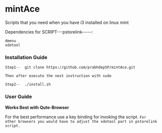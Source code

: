 # mintAce
Scripts that you need when you have i3 installed on linux mint

Dependencies for SCRIPT---pstorelink-----:

    dmenu
    xdotool

### Installation Guide 

    Step1--  git clone https://github.com/prabhdepSP/mintAce.git

    Then after execute the next instruction with sudo 

    Step2--  ./install.sh

### User Guide

**Works Best with Qute-Browser**

For the best performance use a key binding for invoking the script.
`For other browsers you would have to adjust the xdotool part in pstorelink script.`
